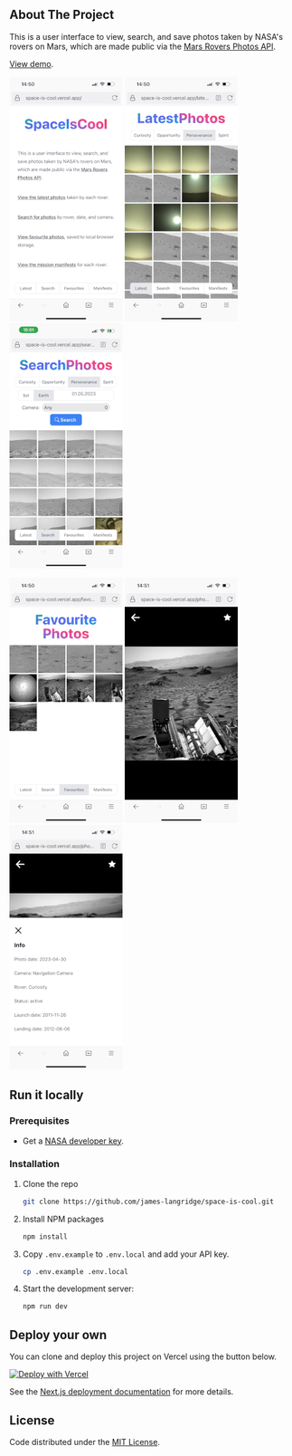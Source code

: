 ## About The Project

This is a user interface to view, search, and save photos taken by
NASA&apos;s rovers on Mars, which are made public via the [Mars Rovers Photos API](https://api.nasa.gov/#mars-rover-photos).

[View demo](https://space-is-cool.vercel.app/).

![home_screenshot](public/home.PNG) ![latest_screenshot](public/latest.PNG) ![search_screenshot](public/search.PNG)

![favourites_screenshot](public/favs.PNG) ![full_size_screenshot](public/full.PNG) ![photo_info_screenshot](public/info.PNG)


## Run it locally

### Prerequisites

- Get a [NASA developer key](https://api.nasa.gov/#signUp).

### Installation

1. Clone the repo
   ```sh
   git clone https://github.com/james-langridge/space-is-cool.git
   ```

2. Install NPM packages
   ```sh
   npm install
   ```

3. Copy `.env.example` to `.env.local` and add your API key.
    ```sh
    cp .env.example .env.local
    ```

6. Start the development server:
    ```sh
    npm run dev
    ```

## Deploy your own

You can clone and deploy this project on Vercel using the button below.

[![Deploy with Vercel](https://vercel.com/button)](https://vercel.com/new/clone?repository-url=https%3A%2F%2Fgithub.com%2Fjames-langridge%2Fspace-is-cool&env=NEXT_PUBLIC_API_KEY,NEXT_PUBLIC_BASE_URL&envDescription=API%20keys%20needed%20for%20the%20application.&envLink=https%3A%2F%2Fgithub.com%2Fjames-langridge%2Fspace-is-cool%23readme)

See the [Next.js deployment documentation](https://nextjs.org/docs/deployment) for more details.

## License

Code distributed under the [MIT License](https://github.com/james-langridge/space-is-cool/blob/main/LICENSE).

